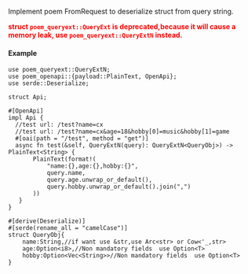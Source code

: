 
 Implement poem FromRequest to deserialize struct from query string.

**<span style="color:red">struct `poem_queryext::QueryExt` is deprecated,because it will cause a memory leak, use `poem_queryext::QueryExtN` instead.</span>**

 #### Example
 ```no_run
 use poem_queryext::QueryExtN;
 use poem_openapi::{payload::PlainText, OpenApi};
 use serde::Deserialize;

 struct Api;

 #[OpenApi]
 impl Api {
   //test url: /test?name=cx  
   //test url: /test?name=cx&age=18&hobby[0]=music&hobby[1]=game  
   #[oai(path = "/test", method = "get")]
   async fn test(&self, QueryExtN(query): QueryExtN<QueryObj>) -> PlainText<String> {
        PlainText(format!(
            "name:{},age:{},hobby:{}",
            query.name,
            query.age.unwrap_or_default(),
            query.hobby.unwrap_or_default().join(",")
        ))
    }
 }

 #[derive(Deserialize)]
 #[serde(rename_all = "camelCase")]
 struct QueryObj{
     name:String,//if want use &str,use Arc<str> or Cow<'_,str>
     age:Option<i8>,//Non mandatory fields  use Option<T>
     hobby:Option<Vec<String>>//Non mandatory fields  use Option<T>
 }

 ```